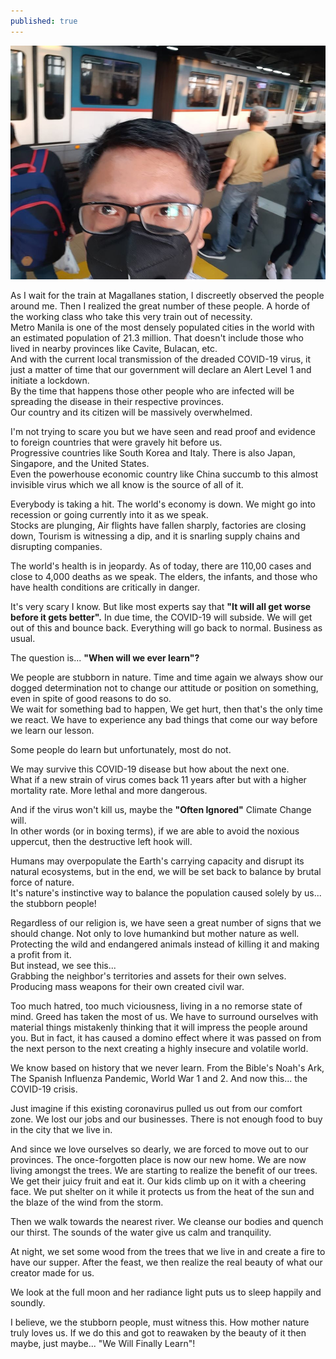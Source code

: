 ```yaml
---
published: true
---
```

![Outbreak](/images/Cov19.jpg)

As I wait for the train at Magallanes station, I discreetly observed the people around me. 
Then I realized the great number of these people. A horde of the working class who take this very train out of necessity.   
Metro Manila is one of the most densely populated cities in the world with an estimated population of 21.3 million.
That doesn't include those who lived in nearby provinces like Cavite, Bulacan, etc.   
And with the current local transmission of the dreaded COVID-19 virus, it just a matter of time that our government will declare an Alert Level 1 and initiate a lockdown.   
By the time that happens those other people who are infected will be spreading the disease in their respective provinces.   
Our country and its citizen will be massively overwhelmed.

I'm not trying to scare you but we have seen and read proof and evidence to foreign countries that were gravely hit before us.   
Progressive countries like South Korea and Italy. There is also Japan, Singapore, and the United States.   
Even the powerhouse economic country like China succumb to this almost invisible virus which we all know is the source of all of it. 

Everybody is taking a hit. The world's economy is down. 
We might go into recession or going currently into it as we speak.   
Stocks are plunging, Air flights have fallen sharply, factories are closing down, Tourism is witnessing a dip, and it is snarling supply chains and disrupting companies.

The world's health is in jeopardy. As of today, there are 110,00 cases and close to 4,000 deaths as we speak.
The elders, the infants, and those who have health conditions are critically in danger.

It's very scary I know. But like most experts say that
**"It will all get worse before it gets better".**
In due time, the COVID-19 will subside. We will get out of this and bounce back.
Everything will go back to normal. Business as usual.

The question is...
**"When will we ever learn"?**

We people are stubborn in nature. Time and time again we always show our dogged determination not to change our attitude or position on something, even in spite of good reasons to do so.   
We wait for something bad to happen, We get hurt, then that's the only time we react. 
We have to experience any bad things that come our way before we learn our lesson.

Some people do learn but unfortunately, most do not.

We may survive this COVID-19 disease but how about the next one.   
What if a new strain of virus comes back 11 years after but with a higher mortality rate. More lethal and more dangerous.

And if the virus won't kill us, maybe the **"Often Ignored"** Climate Change will.   
In other words (or in boxing terms), if we are able to avoid the noxious uppercut, then the destructive left hook will.

Humans may overpopulate the Earth's carrying capacity and disrupt its natural ecosystems, but in the end, we will be set back to balance by brutal force of nature.   
It's nature's instinctive way to balance the population caused solely by us... the stubborn people! 

Regardless of our religion is, we have seen a great number of signs that we should change. 
Not only to love humankind but mother nature as well. Protecting the wild and endangered animals instead of killing it and making a profit from it.   
But instead, we see this...   
Grabbing the neighbor's territories and assets for their own selves. 
Producing mass weapons for their own created civil war. 

Too much hatred, too much viciousness, living in a no remorse state of mind.
Greed has taken the most of us. We have to surround ourselves with material things mistakenly thinking that it will impress the people around you.
But in fact, it has caused a domino effect where it was passed on from the next person to the next creating a highly insecure and volatile world.

We know based on history that we never learn. From the Bible's Noah's Ark, The Spanish Influenza Pandemic,
World War 1 and 2. And now this... the COVID-19 crisis.

Just imagine if this existing coronavirus pulled us out from our comfort zone. We lost our jobs and our businesses.
There is not enough food to buy in the city that we live in.

And since we love ourselves so dearly, we are forced to move out to our provinces. The once-forgotten place is now our new home.
We are now living amongst the trees. We are starting to realize the benefit of our trees. We get their juicy fruit and eat it. 
Our kids climb up on it with a cheering face. We put shelter on it while it protects us from the heat of the sun and the blaze of the wind from the storm.

Then we walk towards the nearest river. We cleanse our bodies and quench our thirst. The sounds of the water give us calm and tranquility.

At night, we set some wood from the trees that we live in and create a fire to have our supper. After the feast, we then realize the real beauty of what our creator made for us.

We look at the full moon and her radiance light puts us to sleep happily and soundly.

I believe, we the stubborn people, must witness this. 
How mother nature truly loves us.
If we do this and got to reawaken by the beauty of it then maybe, just maybe... "We Will Finally Learn"!